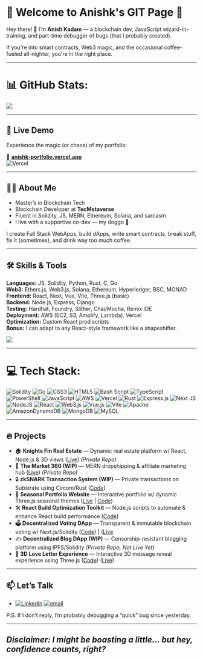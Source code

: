 # 🌟 Welcome to Anishk's GIT Page 🌟

Hey there! 👋 I’m **Anish Kadam** — a blockchain dev, JavaScript wizard-in-training, and part-time debugger of bugs (that I probably created).

If you're into smart contracts, Web3 magic, and the occasional coffee-fueled all-nighter, you're in the right place.

---

# 📊 GitHub Stats:
![](https://nirzak-streak-stats.vercel.app/?user=Atreusx1&theme=dark&hide_border=false)<br/>

---

## 🚀 Live Demo

Experience the magic (or chaos) of my portfolio:

🔗 **[anishk-portfolio.vercel.app](https://anishk-portfolio.vercel.app/)**  
![Vercel](https://img.shields.io/badge/Deployed-Vercel-000?logo=vercel&logoColor=white)

---

## 👨‍💻 About Me

- Master’s in Blockchain Tech  
- Blockchain Developer at **TecMetaverse**  
- Fluent in Solidity, JS, MERN, Ethereum, Solana, and sarcasm  
- I live with a supportive co-dev — my doggo 🐶

I create Full Stack WebApps, build dApps, write smart contracts, break stuff, fix it (sometimes), and drink way too much coffee.

---

## 🛠️ Skills & Tools

**Languages:** JS, Solidity, Python, Rust, C, Go  
**Web3:** Ethers.js, Web3.js, Solana, Ethereum, Hyperledger, BSC, MONAD  
**Frontend:** React, Next, Vue, Vite, Three.js (basic)  
**Backend:** Node.js, Express, Django  
**Testing:** Hardhat, Foundry, Slither, Chai/Mocha, Remix IDE  
**Deployment:** AWS (EC2, S3, Amplify, Lambda), Vercel  
**Optimization:** Custom React prod scripts  
**Bonus:** I can adapt to any React-style framework like a shapeshifter.

![](https://github-readme-stats.vercel.app/api/top-langs/?username=Atreusx1&theme=dark&hide_border=false&include_all_commits=true&count_private=true&layout=compact)

---

# 💻 Tech Stack:
![Solidity](https://img.shields.io/badge/Solidity-%23363636.svg?style=for-the-badge&logo=solidity&logoColor=white) ![Go](https://img.shields.io/badge/go-%2300ADD8.svg?style=for-the-badge&logo=go&logoColor=white) ![CSS3](https://img.shields.io/badge/css3-%231572B6.svg?style=for-the-badge&logo=css3&logoColor=white) ![HTML5](https://img.shields.io/badge/html5-%23E34F26.svg?style=for-the-badge&logo=html5&logoColor=white) ![Bash Script](https://img.shields.io/badge/bash_script-%23121011.svg?style=for-the-badge&logo=gnu-bash&logoColor=white) ![TypeScript](https://img.shields.io/badge/typescript-%23007ACC.svg?style=for-the-badge&logo=typescript&logoColor=white) ![PowerShell](https://img.shields.io/badge/PowerShell-%235391FE.svg?style=for-the-badge&logo=powershell&logoColor=white) ![JavaScript](https://img.shields.io/badge/javascript-%23323330.svg?style=for-the-badge&logo=javascript&logoColor=%23F7DF1E) ![AWS](https://img.shields.io/badge/AWS-%23FF9900.svg?style=for-the-badge&logo=amazon-aws&logoColor=white) ![Vercel](https://img.shields.io/badge/vercel-%23000000.svg?style=for-the-badge&logo=vercel&logoColor=white) ![Rust](https://img.shields.io/badge/rust-%23000000.svg?style=for-the-badge&logo=rust&logoColor=white) ![Express.js](https://img.shields.io/badge/express.js-%23404d59.svg?style=for-the-badge&logo=express&logoColor=%2361DAFB) ![Next JS](https://img.shields.io/badge/Next-black?style=for-the-badge&logo=next.js&logoColor=white) ![NodeJS](https://img.shields.io/badge/node.js-6DA55F?style=for-the-badge&logo=node.js&logoColor=white) ![React](https://img.shields.io/badge/react-%2320232a.svg?style=for-the-badge&logo=react&logoColor=%2361DAFB) ![Web3.js](https://img.shields.io/badge/web3.js-F16822?style=for-the-badge&logo=web3.js&logoColor=white) ![Vue.js](https://img.shields.io/badge/vue.js-%2335495e.svg?style=for-the-badge&logo=vuedotjs&logoColor=%234FC08D) ![Vite](https://img.shields.io/badge/vite-%23646CFF.svg?style=for-the-badge&logo=vite&logoColor=white) ![Apache](https://img.shields.io/badge/apache-%23D42029.svg?style=for-the-badge&logo=apache&logoColor=white) ![AmazonDynamoDB](https://img.shields.io/badge/Amazon%20DynamoDB-4053D6?style=for-the-badge&logo=Amazon%20DynamoDB&logoColor=white) ![MongoDB](https://img.shields.io/badge/MongoDB-%234ea94b.svg?style=for-the-badge&logo=mongodb&logoColor=white) ![MySQL](https://img.shields.io/badge/mysql-4479A1.svg?style=for-the-badge&logo=mysql&logoColor=white)

---
## 🔥 Projects

*   🏠 **Knights Fin Real Estate** — Dynamic real estate platform w/ React, Node.js & 3D views ([Live](https://knightsfinestates.com/)) *(Private Repo)*
*   🛒 **The Market 360 (WIP)** — MERN dropshipping & affiliate marketing hub ([Live](https://market-360-frontend-zeta.vercel.app/)) *(Private Repo)*
*   🔒 **zkSNARK Transaction System (WIP)** — Private transactions on Substrate using Circom/Rust ([Code](https://github.com/Atreusx1/ZKSnark-SoloChain))
*   🌸 **Seasonal Portfolio Website** — Interactive portfolio w/ dynamic Three.js seasonal themes ([Live](https://anishk-portfolio.vercel.app/) | [Code](https://github.com/Atreusx1/My-Portfolio.git))
*   🛠️ **React Build Optimization Toolkit** — Node.js scripts to automate & enhance React build performance ([Code](https://github.com/Atreusx1/React-Prod-Scripts))  
*   🗳️ **Decentralized Voting DApp** — Transparent & immutable blockchain voting w/ Next.js/Solidity ([Code](https://github.com/Atreusx1/Voting-Dapp.git)) | ([Live](https://voting-dapp-wine-sigma.vercel.app/)
*   ✍️ **Decentralized Blog DApp (WIP)** — Censorship-resistant blogging platform using IPFS/Solidity *(Private Repo, Not Live Yet)*
*   💌 **3D Love Letter Experience** — Interactive 3D message reveal experience using Three.js ([Code](https://github.com/Atreusx1/Love-letter)) ([Live](https://love-letter-black.vercel.app))

---

## 📫 Let’s Talk

- [![LinkedIn](https://img.shields.io/badge/LinkedIn-%230077B5.svg?logo=linkedin&logoColor=white)](https://linkedin.com/in/anish-defi) [![email](https://img.shields.io/badge/Email-D14836?logo=gmail&logoColor=white)](mailto:anishkadam92@gmail.com) 

P.S. If I don’t reply, I’m probably debugging a “quick” bug since yesterday.

---

## *Disclaimer: I might be boasting a little... but hey, confidence counts, right?*

